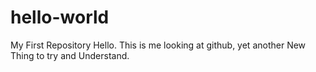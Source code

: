 # hello-world
My First Repository
Hello. This is me looking at github, yet another New Thing to try and Understand.
